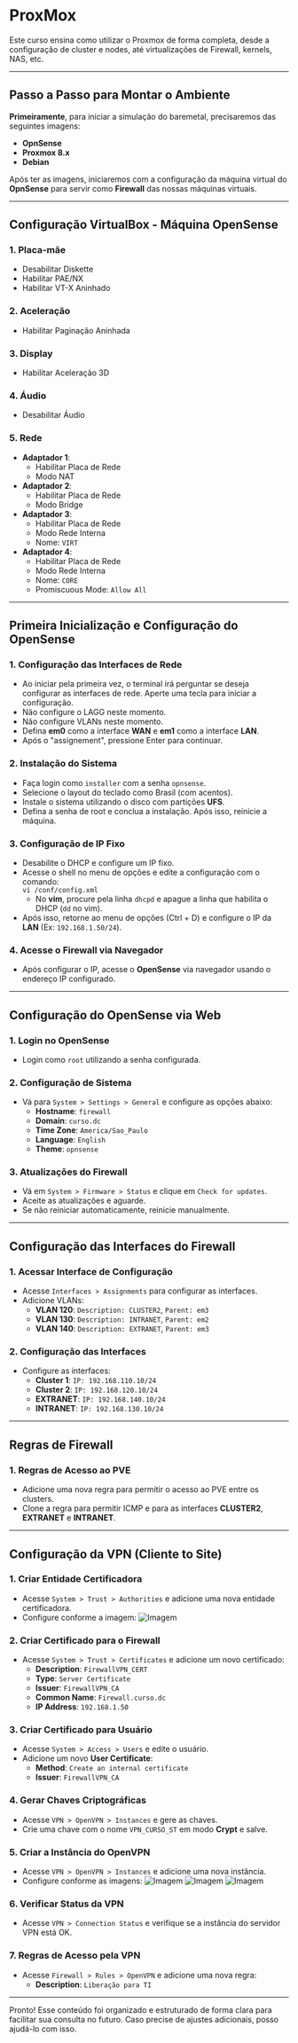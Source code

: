 # ProxMox

Este curso ensina como utilizar o Proxmox de forma completa, desde a configuração de cluster e nodes, até virtualizações de Firewall, kernels, NAS, etc.

---

## Passo a Passo para Montar o Ambiente

**Primeiramente**, para iniciar a simulação do baremetal, precisaremos das seguintes imagens:

- **OpnSense**
- **Proxmox 8.x**
- **Debian**

Após ter as imagens, iniciaremos com a configuração da máquina virtual do **OpnSense** para servir como **Firewall** das nossas máquinas virtuais.

---

## Configuração VirtualBox - Máquina OpenSense

### 1. Placa-mãe
- Desabilitar Diskette
- Habilitar PAE/NX
- Habilitar VT-X Aninhado

### 2. Aceleração
- Habilitar Paginação Aninhada

### 3. Display
- Habilitar Aceleração 3D

### 4. Áudio
- Desabilitar Áudio

### 5. Rede
- **Adaptador 1**:
  - Habilitar Placa de Rede
  - Modo NAT
- **Adaptador 2**:
  - Habilitar Placa de Rede
  - Modo Bridge
- **Adaptador 3**:
  - Habilitar Placa de Rede
  - Modo Rede Interna
  - Nome: `VIRT`
- **Adaptador 4**:
  - Habilitar Placa de Rede
  - Modo Rede Interna
  - Nome: `CORE`
  - Promiscuous Mode: `Allow All`

---

## Primeira Inicialização e Configuração do OpenSense

### 1. Configuração das Interfaces de Rede
- Ao iniciar pela primeira vez, o terminal irá perguntar se deseja configurar as interfaces de rede. Aperte uma tecla para iniciar a configuração.
- Não configure o LAGG neste momento.
- Não configure VLANs neste momento.
- Defina **em0** como a interface **WAN** e **em1** como a interface **LAN**.
- Após o "assignement", pressione Enter para continuar.

### 2. Instalação do Sistema
- Faça login como `installer` com a senha `opnsense`.
- Selecione o layout do teclado como Brasil (com acentos).
- Instale o sistema utilizando o disco com partições **UFS**.
- Defina a senha de root e conclua a instalação. Após isso, reinicie a máquina.

### 3. Configuração de IP Fixo
- Desabilite o DHCP e configure um IP fixo.
- Acesse o shell no menu de opções e edite a configuração com o comando:  
  `vi /conf/config.xml`
  - No **vim**, procure pela linha `dhcpd` e apague a linha que habilita o DHCP (`dd` no vim).
- Após isso, retorne ao menu de opções (Ctrl + D) e configure o IP da **LAN** (Ex: `192.168.1.50/24`).

### 4. Acesse o Firewall via Navegador
- Após configurar o IP, acesse o **OpenSense** via navegador usando o endereço IP configurado.

---

## Configuração do OpenSense via Web

### 1. Login no OpenSense
- Login como `root` utilizando a senha configurada.

### 2. Configuração de Sistema
- Vá para `System > Settings > General` e configure as opções abaixo:
  - **Hostname**: `firewall`
  - **Domain**: `curso.dc`
  - **Time Zone**: `America/Sao_Paulo`
  - **Language**: `English`
  - **Theme**: `opnsense`

### 3. Atualizações do Firewall
- Vá em `System > Firmware > Status` e clique em `Check for updates`.
- Aceite as atualizações e aguarde.
- Se não reiniciar automaticamente, reinicie manualmente.

---

## Configuração das Interfaces do Firewall

### 1. Acessar Interface de Configuração
- Acesse `Interfaces > Assignments` para configurar as interfaces.
- Adicione VLANs:
  - **VLAN 120**: `Description: CLUSTER2`, `Parent: em3`
  - **VLAN 130**: `Description: INTRANET`, `Parent: em2`
  - **VLAN 140**: `Description: EXTRANET`, `Parent: em3`

### 2. Configuração das Interfaces
- Configure as interfaces:
  - **Cluster 1**: `IP: 192.168.110.10/24`
  - **Cluster 2**: `IP: 192.168.120.10/24`
  - **EXTRANET**: `IP: 192.168.140.10/24`
  - **INTRANET**: `IP: 192.168.130.10/24`

---

## Regras de Firewall

### 1. Regras de Acesso ao PVE
- Adicione uma nova regra para permitir o acesso ao PVE entre os clusters.
- Clone a regra para permitir ICMP e para as interfaces **CLUSTER2**, **EXTRANET** e **INTRANET**.

---

## Configuração da VPN (Cliente to Site)

### 1. Criar Entidade Certificadora
- Acesse `System > Trust > Authorities` e adicione uma nova entidade certificadora.
- Configure conforme a imagem:
  ![Imagem](/imagens/entidadeCertificadora.png)

### 2. Criar Certificado para o Firewall
- Acesse `System > Trust > Certificates` e adicione um novo certificado:
  - **Description**: `FirewallVPN_CERT`
  - **Type**: `Server Certificate`
  - **Issuer**: `FirewallVPN_CA`
  - **Common Name**: `Firewall.curso.dc`
  - **IP Address**: `192.168.1.50`

### 3. Criar Certificado para Usuário
- Acesse `System > Access > Users` e edite o usuário.
- Adicione um novo **User Certificate**:
  - **Method**: `Create an internal certificate`
  - **Issuer**: `FirewallVPN_CA`

### 4. Gerar Chaves Criptográficas
- Acesse `VPN > OpenVPN > Instances` e gere as chaves.
- Crie uma chave com o nome `VPN_CURSO_ST` em modo **Crypt** e salve.

### 5. Criar a Instância do OpenVPN
- Acesse `VPN > OpenVPN > Instances` e adicione uma nova instância.
- Configure conforme as imagens:
  ![Imagem](/imagens/instanciaOpenVPN1.png)
  ![Imagem](/imagens/instanciaOpenVPN2.png)
  ![Imagem](/imagens/instanciaOpenVPN3.png)

### 6. Verificar Status da VPN
- Acesse `VPN > Connection Status` e verifique se a instância do servidor VPN está OK.

### 7. Regras de Acesso pela VPN
- Acesse `Firewall > Rules > OpenVPN` e adicione uma nova regra:
  - **Description**: `Liberação para TI`

---

Pronto! Esse conteúdo foi organizado e estruturado de forma clara para facilitar sua consulta no futuro. Caso precise de ajustes adicionais, posso ajudá-lo com isso.
